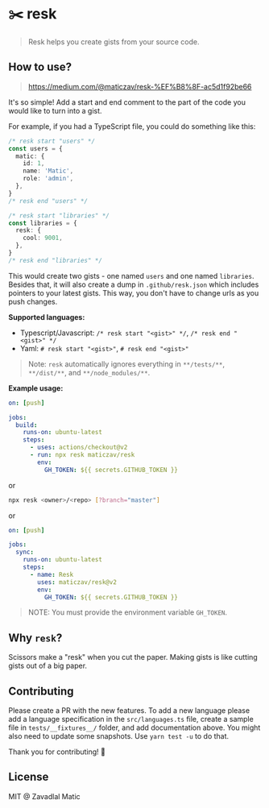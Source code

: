 # :scissors: resk

> Resk helps you create gists from your source code.

## How to use?

> https://medium.com/@maticzav/resk-%EF%B8%8F-ac5d1f92be66

It's so simple! Add a start and end comment to the part of the code you would like to turn into a gist.

For example, if you had a TypeScript file, you could do something like this:

```ts
/* resk start "users" */
const users = {
  matic: {
    id: 1,
    name: 'Matic',
    role: 'admin',
  },
}
/* resk end "users" */

/* resk start "libraries" */
const libraries = {
  resk: {
    cool: 9001,
  },
}
/* resk end "libraries" */
```

This would create two gists - one named `users` and one named `libraries`. Besides that, it will also create a dump in `.github/resk.json` which includes pointers to your latest gists. This way, you don't have to change urls as you push changes.

**Supported languages:**

- Typescript/Javascript: `/* resk start "<gist>" */`, `/* resk end "<gist>" */`
- Yaml: `# resk start "<gist>"`, `# resk end "<gist>"`

> Note: `resk` automatically ignores everything in `**/tests/**`, `**/dist/**`, and `**/node_modules/**`.

**Example usage:**

```yml
on: [push]

jobs:
  build:
    runs-on: ubuntu-latest
    steps:
      - uses: actions/checkout@v2
      - run: npx resk maticzav/resk
        env:
          GH_TOKEN: ${{ secrets.GITHUB_TOKEN }}
```

or

```bash
npx resk <owner>/<repo> [?branch="master"]
```

or

```yaml
on: [push]

jobs:
  sync:
    runs-on: ubuntu-latest
    steps:
      - name: Resk
        uses: maticzav/resk@v2
        env:
          GH_TOKEN: ${{ secrets.GITHUB_TOKEN }}
```

> NOTE: You must provide the environment variable `GH_TOKEN`.

## Why `resk`?

Scissors make a "resk" when you cut the paper. Making gists is like cutting gists out of a big paper.

## Contributing

Please create a PR with the new features. To add a new language please add a language specification in the `src/languages.ts` file, create a sample file in `tests/__fixtures__/` folder, and add documentation above. You might also need to update some snapshots. Use `yarn test -u` to do that.

Thank you for contributing! :raised_hands:

## License

MIT @ Zavadlal Matic
